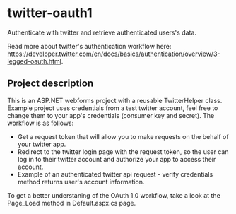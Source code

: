 # twitter-oauth1
Authenticate with twitter and retrieve authenticated users's data. 

Read more about twitter's authentication workflow here: https://developer.twitter.com/en/docs/basics/authentication/overview/3-legged-oauth.html.

## Project description

This is an ASP.NET webforms project with a reusable TwitterHelper class. Example project uses credentials from a test twitter account, feel free to change them to your app's credentials (consumer key and secret). The workflow is as follows:

* Get a request token that will allow you to make requests on the behalf of your twitter app.
* Redirect to the twitter login page with the request token, so the user can log in to their twitter account and authorize your app to access their account.
* Example of an authenticated twitter api request - verify credentials method returns user's account information.

To get a better understaning of the OAuth 1.0 workflow, take a look at the Page_Load method in Default.aspx.cs page.

 

